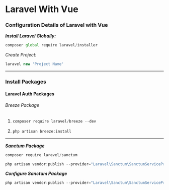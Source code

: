 # Laravel With Vue
### Configuration Details of Laravel with Vue

***Install Laravel Globally:***
`````js
composer global require laravel/installer
`````

*Create Project:*
````js
laravel new 'Project Name'
````
****



<p>
<p>
<h3>Install Packages</h3>
<h4>Laravel Auth Packages</h4>
<h6>Breeze Package</h6>
<ol>
<li>

````js
composer require laravel/breeze --dev
````
</li>
<li>

````js
php artisan breeze:install
````
</li>
</ol>
</p>
<hr/>

***Sanctum Package***
````js
composer require laravel/sanctum
````
````js
php artisan vendor:publish --provider="Laravel\Sanctum\SanctumServiceProvider"
````

***Configure Sanctum Package***
````js
php artisan vendor:publish --provider="Laravel\Sanctum\SanctumServiceProvider"
````
</p>


